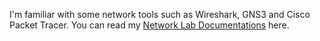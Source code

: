  I'm familiar with some network tools such as Wireshark, GNS3 and Cisco Packet Tracer.
 You can read my [Network Lab Documentations](https://networklab.readthedocs.io/en/latest/) here.